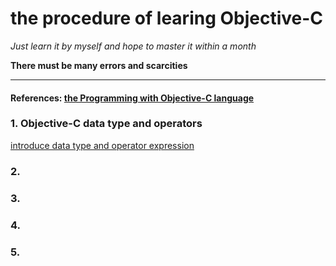 # the procedure of learing Objective-C

*Just learn it by myself and hope to master it within a month*

**There must be many errors and scarcities**
***

#### References: [the Programming with Objective-C language](https://developer.apple.com/library/mac/documentation/Cocoa/Conceptual/ProgrammingWithObjectiveC/ProgrammingWithObjectiveC.pdf)

### 1. Objective-C data type and operators
[introduce data type and operator expression](1.数据类型及运算符表达式.md)

### 2. 

### 3.

### 4.

### 5.
